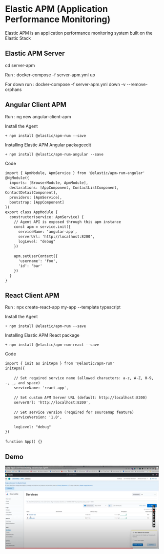 # Elastic APM (Application Performance Monitoring)

Elastic APM is an application performance monitoring system built on the Elastic Stack

## Elastic APM Server 

cd server-apm

Run : docker-compose -f server-apm.yml up

For down run : docker-compose -f server-apm.yml down -v --remove-orphans

## Angular Client APM

Run : ng new angular-client-apm

Install the Agent

    + npm install @elastic/apm-rum --save
    
Installing Elastic APM Angular packageedit

    + npm install @elastic/apm-rum-angular --save
    
Code 
    
    import { ApmModule, ApmService } from '@elastic/apm-rum-angular'
    @NgModule({
      imports: [BrowserModule, ApmModule],
      declarations: [AppComponent, ContactListComponent, ContactDetailComponent],
      providers: [ApmService],
      bootstrap: [AppComponent]
    })
    export class AppModule {
      constructor(service: ApmService) {
        // Agent API is exposed through this apm instance
        const apm = service.init({
          serviceName: 'angular-app',
          serverUrl: 'http://localhost:8200',
          logLevel: "debug"
        })

        apm.setUserContext({
          'username': 'foo',
          'id': 'bar'
        })
      }
    }


## React Client APM

Run : npx create-react-app my-app --template typescript

Install the Agent

    + npm install @elastic/apm-rum --save
    
Installing Elastic APM React package

    + npm install @elastic/apm-rum-react --save 
    
Code
    
    import { init as initApm } from '@elastic/apm-rum'		
    initApm({

        // Set required service name (allowed characters: a-z, A-Z, 0-9, -, _, and space)
        serviceName: 'react-app',

        // Set custom APM Server URL (default: http://localhost:8200)
        serverUrl: 'http://localhost:8200',

        // Set service version (required for sourcemap feature)
        serviceVersion: '1.0',

        logLevel: "debug"
    })
      
    function App() {}


## Demo

[![IMAGE ALT TEXT HERE](https://github.com/TakiRahal/elastic-apm/blob/main/server-apm/demo.png)](https://www.youtube.com/watch?v=Pe21hgrvEKk&t=2s)



